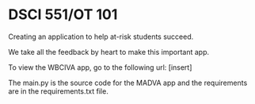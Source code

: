 # DSCI 551/OT 101
Creating an application to help at-risk students succeed.

We take all the feedback by heart to make this important app.

To view the WBCIVA app, go to the following url: [insert]

The main.py is the source code for the MADVA app and the requirements are in the requirements.txt file.

